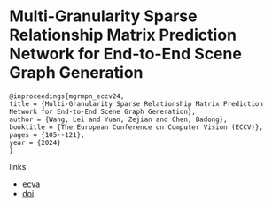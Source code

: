# Multi-Granularity Sparse Relationship Matrix Prediction Network for End-to-End Scene Graph Generation

```
@inproceedings{mgrmpn_eccv24,
title = {Multi-Granularity Sparse Relationship Matrix Prediction Network for End-to-End Scene Graph Generation},
author = {Wang, Lei and Yuan, Zejian and Chen, Badong},
booktitle = {The European Conference on Computer Vision (ECCV)},
pages = {105--121},
year = {2024}
}
```

links
- [ecva](https://www.ecva.net/papers/eccv_2024/papers_ECCV/html/10738_ECCV_2024_paper.php)
- [doi](https://link.springer.com/chapter/10.1007/978-3-031-73007-8_7)
